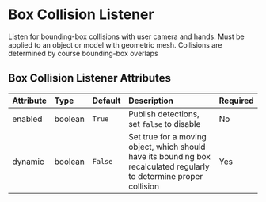 
Box Collision Listener
======================


Listen for bounding-box collisions with user camera and hands. Must be applied to an object or model with geometric mesh. Collisions are determined by course bounding-box overlaps

Box Collision Listener Attributes
----------------------------------

|Attribute|Type|Default|Description|Required|
| :--- | :--- | :--- | :--- | :--- |
|enabled|boolean|```True```|Publish detections, set `false` to disable|No|
|dynamic|boolean|```False```|Set true for a moving object, which should have its bounding box recalculated regularly to determine proper collision|Yes|

